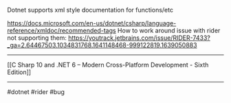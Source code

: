 Dotnet supports xml style documentation for functions/etc

https://docs.microsoft.com/en-us/dotnet/csharp/language-reference/xmldoc/recommended-tags
How to work around issue with rider not supporting them: https://youtrack.jetbrains.com/issue/RIDER-7433?_ga=2.64467503.1034831768.1641148468-999122819.1639050883


---
[[C Sharp 10 and .NET 6 – Modern Cross-Platform Development - Sixth Edition]]

---
#dotnet #rider #bug